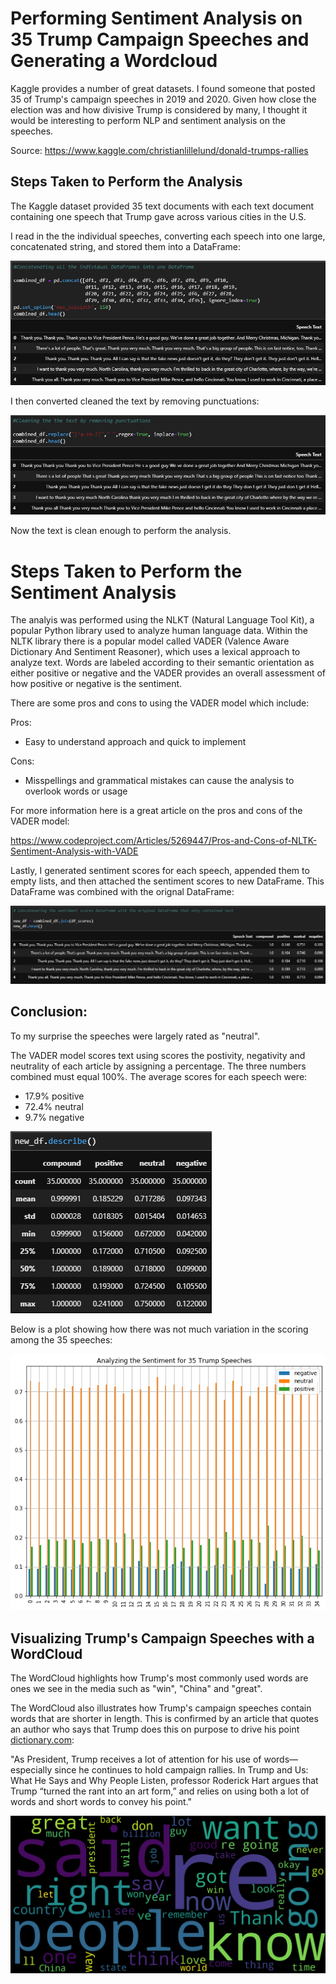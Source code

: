 # Performing Sentiment Analysis on 35 Trump Campaign Speeches and Generating a Wordcloud 

Kaggle provides a number of great datasets. I found someone that posted 35 of Trump's campaign speeches in 2019 and 2020. Given how close the election was and how divisive Trump is considered by many, I thought it would be interesting to perform NLP and sentiment analysis on the speeches. 

Source: https://www.kaggle.com/christianlillelund/donald-trumps-rallies

## Steps Taken to Perform the Analysis
The Kaggle dataset provided 35 text documents with each text document containing one speech that Trump gave across various cities in the U.S.

I read in the the individual speeches, converting each speech into one large, concatenated string, and stored them into a DataFrame:

![alt text](images/original_df.png)

I then converted cleaned the text by removing punctuations:

![alt text](images/clean_df.png)

Now the text is clean enough to perform the analysis. 

# Steps Taken to Perform the Sentiment Analysis

The analyis was performed using the NLKT (Natural Language Tool Kit), a popular Python library used to analyze human language data. Within the NLTK library there is a popular model called VADER (Valence Aware Dictionary And Sentiment Reasoner), which uses a lexical approach to analyze text. Words are labeled according to their semantic orientation as either positive or negative and the VADER provides an overall assessment of how positive or negative is the sentiment.

There are some pros and cons to using the VADER model which include:

Pros:
- Easy to understand approach and quick to implement

Cons:
- Misspellings and grammatical mistakes can cause the analysis to overlook words or usage

For more information here is a great article on the pros and cons of the VADER model:

https://www.codeproject.com/Articles/5269447/Pros-and-Cons-of-NLTK-Sentiment-Analysis-with-VADE

Lastly, I generated sentiment scores for each speech, appended them to empty lists, and then attached the sentiment scores to new DataFrame. This DataFrame was combined with the orignal DataFrame:

![alt text](images/combined_df.png)

## Conclusion:

To my surprise the speeches were largely rated as "neutral". 

The VADER model scores text using scores the postivity, negativity and neutrality of each article by assigning a percentage. The three numbers combined must equal 100%. The average scores for each speech were:

- 17.9% positive	
- 72.4% neutral	
- 9.7% negative

![alt text](images/describe_df.png)

Below is a plot showing how there was not much variation in the scoring among the 35 speeches:

![alt text](images/sentiment_analysis.png)

## Visualizing Trump's Campaign Speeches with a WordCloud

The WordCloud highlights how Trump's most commonly used words are ones we see in the media such as "win", "China" and "great". 

The WordCloud also illustrates how Trump's campaign speeches contain words that are shorter in length. This is confirmed by an article that quotes an author who says that Trump does this on purpose to drive his point [dictionary.com](https://www.dictionary.com/e/s/trumps-favorite-words-trump-speak/#the-unique-vocabulary-of-donald-j-trump):

"As President, Trump receives a lot of attention for his use of words—especially since he continues to hold campaign rallies. In Trump and Us: What He Says and Why People Listen, professor Roderick Hart argues that Trump “turned the rant into an art form,” and relies on using both a lot of words and short words to convey his point."

![alt text](images/word_cloud.png)
